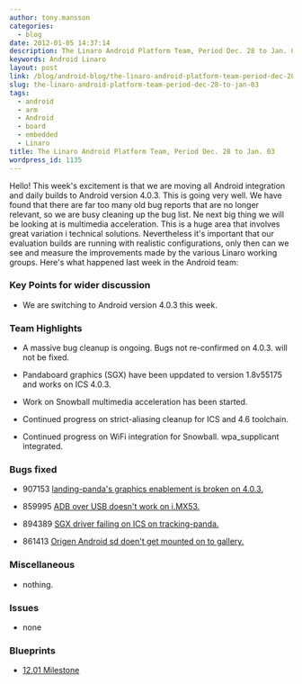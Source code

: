 ```yaml
---
author: tony.mansson
categories:
  - blog
date: 2012-01-05 14:37:14
description: The Linaro Android Platform Team, Period Dec. 28 to Jan. 03
keywords: Android Linaro
layout: post
link: /blog/android-blog/the-linaro-android-platform-team-period-dec-28-to-jan-03/
slug: the-linaro-android-platform-team-period-dec-28-to-jan-03
tags:
  - android
  - arm
  - Android
  - board
  - embedded
  - Linaro
title: The Linaro Android Platform Team, Period Dec. 28 to Jan. 03
wordpress_id: 1135
---
```


Hello!
This week's excitement is that we are moving all Android integration and daily builds to Android version 4.0.3. This is going very well. We have found that there are far too many old bug reports that are no longer relevant, so we are busy cleaning up the bug list. Ne next big thing we will be looking at is multimedia acceleration. This is a huge area that involves great variation i technical solutions. Nevertheless it's important that our evaluation builds are running with realistic configurations, only then can we see and measure the improvements made by the various Linaro working groups. Here's what happened last week in the Android team:

### Key Points for wider discussion

- We are switching to Android version 4.0.3 this week.

### Team Highlights

- A massive bug cleanup is ongoing. Bugs not re-confirmed on 4.0.3. will not be fixed.

- Pandaboard graphics (SGX) have been uppdated to version 1.8v55175 and works on ICS 4.0.3.

- Work on Snowball multimedia acceleration has been started.

- Continued progress on strict-aliasing cleanup for ICS and 4.6 toolchain.

- Continued progress on WiFi integration for Snowball. wpa_supplicant integrated.

### Bugs fixed

- 907153 [ landing-panda's graphics enablement is broken on 4.0.3.](https://bugs.launchpad.net/linaro-android/+bug/907153)

- 859995 [ ADB over USB doesn't work on i.MX53.](https://bugs.launchpad.net/linaro-android/+bug/859995)

- 894389 [ SGX driver failing on ICS on tracking-panda.](https://bugs.launchpad.net/linaro-android/+bug/894389)

- 861413 [ Origen Android sd doen't get mounted on to gallery.](https://bugs.launchpad.net/linaro-android/+bug/861413)

### Miscellaneous

- nothing.

### Issues

- none

### Blueprints

- [12.01 Milestone](https://launchpad.net/linaro-android/+milestone/12.01)
